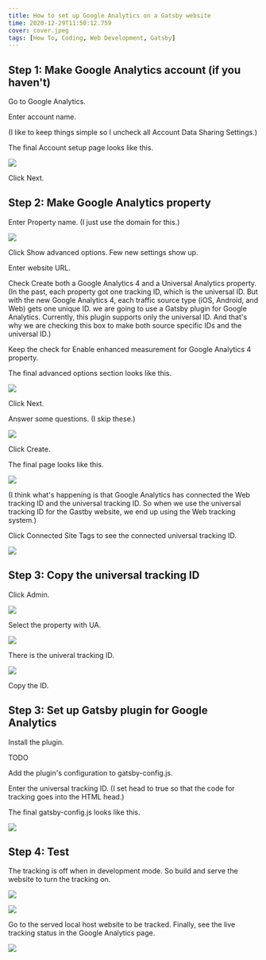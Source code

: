 ```yaml
---
title: How to set up Google Analytics on a Gatsby website
time: 2020-12-29T11:50:12.759
cover: cover.jpeg
tags: [How To, Coding, Web Development, Gatsby]
---
```


## Step 1: Make Google Analytics account (if you haven't)

Go to Google Analytics.

Enter account name.

(I like to keep things simple so I uncheck all Account Data Sharing Settings.)

The final Account setup page looks like this.

![](image/1.png)

Click Next.

## Step 2: Make Google Analytics property

Enter Property name.
(I just use the domain for this.)

![](image/2.png)

Click Show advanced options.
Few new settings show up.

Enter website URL.

Check Create both a Google Analytics 4 and a Universal Analytics property.
(In the past, each property got one tracking ID, which is the universal ID.
But with the new Google Analytics 4, each traffic source type (iOS, Android, and Web) gets one unique ID.
we are going to use a Gatsby plugin for Google Analytics.
Currently, this plugin supports only the universal ID.
And that's why we are checking this box to make both source specific IDs and the universal ID.)

Keep the check for Enable enhanced measurement for Google Analytics 4 property.

The final advanced options section looks like this.

![](image/3.png)

Click Next.

Answer some questions. (I skip these.)

![](image/4.png)

Click Create.

The final page looks like this.

![](image/5.png)

(I think what's happening is that Google Analytics has connected the Web tracking ID and the universal tracking ID.
So when we use the universal tracking ID for the Gastby website, we end up using the Web tracking system.)

Click Connected Site Tags to see the connected universal tracking ID.

![](image/6.png)

## Step 3: Copy the universal tracking ID

Click Admin.

![](image/8.png)

Select the property with UA.

![](image/9.png)

There is the univeral tracking ID.

![](image/10.png)

Copy the ID.

## Step 3: Set up Gatsby plugin for Google Analytics

Install the plugin.

TODO

Add the plugin's configuration to gatsby-config.js.

Enter the universal tracking ID.
(I set head to true so that the code for tracking goes into the HTML head.)

The final gatsby-config.js looks like this.

![](image/11.png)

## Step 4: Test

The tracking is off when in development mode.
So build and serve the website to turn the tracking on.

![](image/12.png)

![](image/13.png)

Go to the served local host website to be tracked.
Finally, see the live tracking status in the Google Analytics page.

![](image/14.png)
